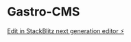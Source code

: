 # Gastro-CMS

[Edit in StackBlitz next generation editor ⚡️](https://stackblitz.com/~/github.com/Vindobify/Gastro-CMS)